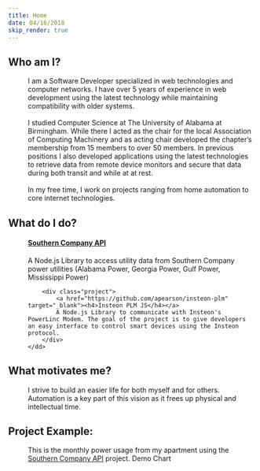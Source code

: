 ```yaml
---
title: Home
date: 04/16/2018
skip_render: true
---
```


<dl>
	<dt><h2>Who am I?</h2></dt>
	<dd>
		I am a Software Developer specialized in web technologies and computer networks. I have over 5 years of experience in web development using the latest technology while maintaining compatibility with older systems.<br/><br/>
		I studied Computer Science at The University of Alabama at Birmingham. While there I acted as the chair for the local Association of Computing Machinery and as acting chair developed the chapter’s membership from 15 members to over 50 members. In previous positions I also developed applications using the latest technologies to retrieve data from remote device monitors and secure that data during both transit and while at at rest.<br/><br/>
		In my free time, I work on projects ranging from home automation to core internet technologies.
	</dd>
</dl>

<dl>
	<dt><h2>What do I do?</h2></dt>
	<dd>
		<div class="project">
			<h4><a href="https://github.com/apearson/southern-company-api" target="_blank">Southern Company API</a></h4>
			A Node.js Library to access utility data from Southern Company power utilities (Alabama Power, Georgia Power, Gulf Power, Mississippi Power)
		</div>

		<div class="project">
			<a href="https://github.com/apearson/insteon-plm" target="_blank"><h4>Insteon PLM JS</h4></a>
			A Node.js Library to communicate with Insteon's PowerLinc Modem. The goal of the project is to give developers an easy interface to control smart devices using the Insteon protocol.
		</div>
	</dd>
</dl>

<dl>
	<dt><h2>What motivates me?</h2></dt>
	<dd>
		I strive to build an easier life for both myself and for others.  Automation is a key part of this vision as it frees up physical and intellectual time.
	</dd>
</dl>

<dl>
	<dt><h2>Project Example:</h2></dt>
	<dd>
		This is the monthly power usage from my apartment using the <a href="https://github.com/apearson/southern-company-api" target="_blank">Southern Company API</a> project.
		<canvas>Demo Chart</canvas>
	</dd>
</dl>

<!-- Scripts -->
<script async src="/dist/bundle.js"></script>
